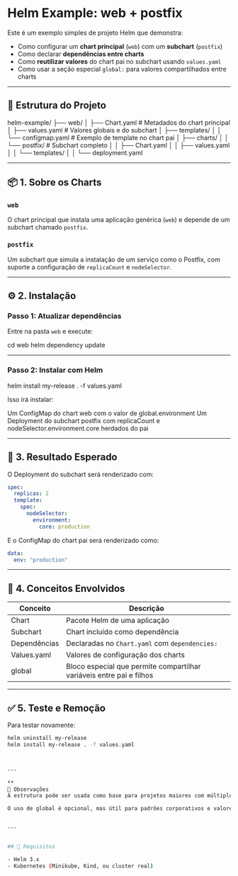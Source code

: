 # Helm Example: web + postfix

Este é um exemplo simples de projeto Helm que demonstra:

- Como configurar um **chart principal** (`web`) com um **subchart** (`postfix`)
- Como declarar **dependências entre charts**
- Como **reutilizar valores** do chart pai no subchart usando `values.yaml`
- Como usar a seção especial `global:` para valores compartilhados entre charts

---

## 📁 Estrutura do Projeto

helm-example/
├── web/
│ ├── Chart.yaml # Metadados do chart principal
│ ├── values.yaml # Valores globais e do subchart
│ ├── templates/
│ │ └── configmap.yaml # Exemplo de template no chart pai
│ ├── charts/
│ │ └── postfix/ # Subchart completo
│ │ ├── Chart.yaml
│ │ ├── values.yaml
│ │ └── templates/
│ │ └── deployment.yaml

---

## 📦 1. Sobre os Charts

### `web`

O chart principal que instala uma aplicação genérica (`web`) e depende de um subchart chamado `postfix`.

### `postfix`

Um subchart que simula a instalação de um serviço como o Postfix, com suporte a configuração de `replicaCount` e `nodeSelector`.

---

## ⚙️ 2. Instalação

### Passo 1: Atualizar dependências

Entre na pasta `web` e execute:

cd web
helm dependency update

---

### Passo 2: Instalar com Helm

helm install my-release . -f values.yaml

Isso irá instalar:

Um ConfigMap do chart web com o valor de global.environment
Um Deployment do subchart postfix com replicaCount e nodeSelector.environment.core herdados do pai


---


## 📌 3. Resultado Esperado

O Deployment do subchart será renderizado com:

```yaml
spec:
  replicas: 2
  template:
    spec:
      nodeSelector:
        environment:
          core: production
```

E o ConfigMap do chart pai será renderizado como:

```yaml
data:
  env: "production"
```


---  

  
## 🧠 4. Conceitos Envolvidos

| Conceito     | Descrição                                                                 |
|--------------|---------------------------------------------------------------------------|
| Chart        | Pacote Helm de uma aplicação                                              |
| Subchart     | Chart incluído como dependência                                           |
| Dependências | Declaradas no `Chart.yaml` com `dependencies:`                           |
| Values.yaml  | Valores de configuração dos charts                                        |
| global       | Bloco especial que permite compartilhar variáveis entre pai e filhos     |



---

## ✅ 5. Teste e Remoção

Para testar novamente:

```bash
helm uninstall my-release
helm install my-release . -f values.yaml



---

**
📝 Observações
A estrutura pode ser usada como base para projetos maiores com múltiplos serviços.

O uso de global é opcional, mas útil para padrões corporativos e valores comuns.**


---


## 📌 Requisitos

- Helm 3.x
- Kubernetes (Minikube, Kind, ou cluster real)


